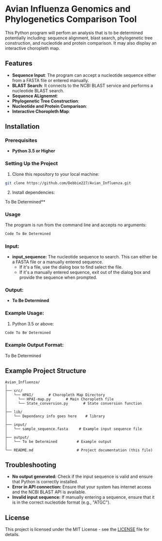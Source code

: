 # Avian Influenza Genomics and Phylogenetics Comparison Tool

This Python program will perfom an analysis that is to be determined potentially including: sequence alignment, blast search, phylogenetic tree construction, and nucleotide and protein comparison. It may also display an interactive choropleth map.

## Features

- **Sequence Input**: The program can accept a nucleotide sequence either from a FASTA file or entered manually.
- **BLAST Search**: It connects to the NCBI BLAST service and performs a nucleotide BLAST search.
- **Sequence ALignemnt**: 
- **Phylogenetic Tree Construction**:
- **Nucleotide and Protein Comparison**:
- **Interactive Choropleth Map**:


## Installation

### Prerequisites

- **Python 3.5 or Higher**

  
### Setting Up the Project

1. Clone this repository to your local machine:

```bash
git clone https://github.com/Debbie227/Avian_Influenza.git
```

2. Install dependencies:

To Be Determined**

### Usage

The program is run from the command line and accepts no arguments:

```bash
Code To Be Determined
```

### Input:

- **input_sequence:** The nucleotide sequence to search. This can either be a FASTA file or a manually entered sequence.
    - If it's a file, use the dialog box to find select the file.
    - If it's a manually entered sequence, exit out of the dialog box and provide the sequence when prompted.

### Output:

- **To Be Determined**

### Example Usage:

1. Python 3.5 or above:

```bash
Code To Be Determined
```



### Example Output Format:

To Be Determined

## Example Project Structure

```
Avian_Influenza/
│
├── src/
│   └── HPAI/       # Choropleth Map Directory
│     └── HPAI-map.py       # Main Choropleth file
│     └── State_conversion.py       # State conversion function
│
├── lib/
│   └── Dependancy info goes here    # library
│
├── input/
│   └── sample_sequence.fasta     # Example input sequence file
│
├── output/
│   └── To be Determined         # Example output
│
└── README.md                    # Project documentation (this file)
```

## Troubleshooting

- **No output generated:** Check if the input sequence is valid and ensure that Python is correctly installed.
- **Error in API connection:** Ensure that your system has internet access and the NCBI BLAST API is available.
- **Invalid input sequence:** If manually entering a sequence, ensure that it is in the correct nucleotide format (e.g., "ATGC").

## License

This project is licensed under the MIT License - see the [LICENSE](https://opensource.org/license/mit) file for details.
